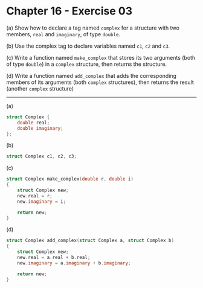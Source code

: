 # Chapter 16 - Exercise 03

(a) Show how to declare a tag named `complex` for a structure with two members,
`real` and `imaginary`, of type `double`.

(b) Use the complex tag to declare variables named `c1`, `c2` and `c3`.

(c) Write a function named `make_complex` that stores its two arguments (both of
type `double`) in a `complex` structure, then returns the structure.

(d) Write a function named `add_complex` that adds the corresponding members of
its arguments (both `complex` structures), then returns the result (another
`complex` structure)


---

(a)
```C
struct Complex {
    double real;
    double imaginary;
};
```

(b)
```C
struct Complex c1, c2, c3;
```

(c)
```C
struct Complex make_complex(double r, double i)
{
    struct Complex new;
    new.real = r;
    new.imaginary = i;

    return new;
}
```

(d)
```C
struct Complex add_complex(struct Complex a, struct Complex b)
{
    struct Complex new;
    new.real = a.real + b.real;
    new.imaginary = a.imaginary + b.imaginary;

    return new;
}
```
